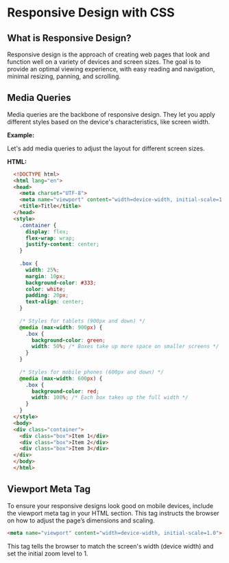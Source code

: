 # Responsive Design with CSS

## What is Responsive Design?

Responsive design is the approach of creating web pages that look and function well on a variety of devices and screen
sizes. The goal is to provide an optimal viewing experience, with easy reading and navigation, minimal resizing,
panning, and scrolling.

## Media Queries

Media queries are the backbone of responsive design. They let you apply different styles based on the device's
characteristics, like screen width.

**Example:**

Let's add media queries to adjust the layout for different screen sizes.

**HTML:**

  ```html
    <!DOCTYPE html>
    <html lang="en">
    <head>
      <meta charset="UTF-8">
      <meta name="viewport" content="width=device-width, initial-scale=1.0">
      <title>Title</title>
    </head>
    <style>
      .container {
        display: flex;
        flex-wrap: wrap;
        justify-content: center;
      }
    
      .box {
        width: 25%;
        margin: 10px;
        background-color: #333;
        color: white;
        padding: 20px;
        text-align: center;
      }
    
      /* Styles for tablets (900px and down) */
      @media (max-width: 900px) {
        .box {
          background-color: green;
          width: 50%; /* Boxes take up more space on smaller screens */
        }
      }
    
      /* Styles for mobile phones (600px and down) */
      @media (max-width: 600px) {
        .box {
          background-color: red;
          width: 100%; /* Each box takes up the full width */
        }
      }
    </style>
    <body>
    <div class="container">
      <div class="box">Item 1</div>
      <div class="box">Item 2</div>
      <div class="box">Item 3</div>
    </div>
    </body>
    </html>
  ```

## Viewport Meta Tag

To ensure your responsive designs look good on mobile devices, include the viewport meta tag in your HTML <head>
section. This tag instructs the browser on how to adjust the page’s dimensions and scaling.

```html
<meta name="viewport" content="width=device-width, initial-scale=1.0">
  ```

This tag tells the browser to match the screen's width (device width) and set the initial zoom level to 1.
